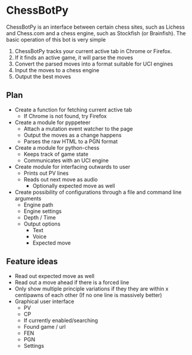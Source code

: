 # ChessBotPy

ChessBotPy is an interface between certain chess sites, such as Lichess and Chess.com and a chess engine, such as Stockfish (or Brainfish).
The basic operation of this bot is very simple

1. ChessBotPy tracks your current active tab in Chrome or Firefox.
2. If it finds an active game, it will parse the moves
3. Convert the parsed moves into a format suitable for UCI engines
4. Input the moves to a chess engine
5. Output the best moves

## Plan

-   Create a function for fetching current active tab
    -   If Chrome is not found, try Firefox
-   Create a module for pyppeteer
    -   Attach a mutation event watcher to the page
    -   Output the moves as a change happens
    -   Parses the raw HTML to a PGN format
-   Create a module for python-chess
    -   Keeps track of game state
    -   Communicates with an UCI engine
-   Create module for interfacing outwards to user
    -   Prints out PV lines
    -   Reads out next move as audio
        -   Optionally expected move as well
-   Create possibility of configurations through a file and command line arguments
    -   Engine path
    -   Engine settings
    -   Depth / Time
    -   Output options
        -   Text
        -   Voice
        -   Expected move

## Feature ideas

-   Read out expected move as well
-   Read out a move ahead if there is a forced line
-   Only show multiple principle variations if they they are within x centipawns of each other (If no one line is massively better)
-   Graphical user interface
    -   PV
    -   CP
    -   If currently enabled/searching
    -   Found game / url
    -   FEN
    -   PGN
    -   Settings
